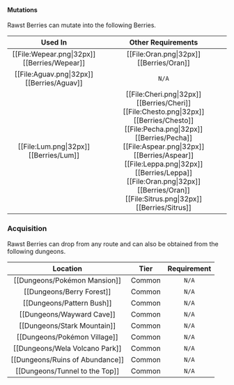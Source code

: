 #### Mutations
Rawst Berries can mutate into the following Berries.

| Used In                                       | Other Requirements |
| :---:                                         | :---: |
| [[File:Wepear.png\|32px]] [[Berries/Wepear]]  | [[File:Oran.png\|32px]] [[Berries/Oran]] |
| [[File:Aguav.png\|32px]] [[Berries/Aguav]]    | `N/A` |
| [[File:Lum.png\|32px]] [[Berries/Lum]]        | [[File:Cheri.png\|32px]] [[Berries/Cheri]] [[File:Chesto.png\|32px]] [[Berries/Chesto]] [[File:Pecha.png\|32px]] [[Berries/Pecha]] [[File:Aspear.png\|32px]] [[Berries/Aspear]] [[File:Leppa.png\|32px]] [[Berries/Leppa]] [[File:Oran.png\|32px]] [[Berries/Oran]] [[File:Sitrus.png\|32px]] [[Berries/Sitrus]] |

### Acquisition
Rawst Berries can drop from any route and can also be obtained from the following dungeons.

| Location	                        | Tier	    | Requirement   |
| :---:                             | :---:     | :---:         |
| [[Dungeons/Pokémon Mansion]]      | Common    | `N/A`         |
| [[Dungeons/Berry Forest]]	        | Common	| `N/A`         |
| [[Dungeons/Pattern Bush]]	        | Common	| `N/A`         |
| [[Dungeons/Wayward Cave]]	        | Common	| `N/A`         |
| [[Dungeons/Stark Mountain]]	    | Common	| `N/A`         |
| [[Dungeons/Pokémon Village]]	    | Common	| `N/A`         |
| [[Dungeons/Wela Volcano Park]]    | Common	| `N/A`         |
| [[Dungeons/Ruins of Abundance]]   | Common	| `N/A`         |
| [[Dungeons/Tunnel to the Top]]	| Common	| `N/A`         |